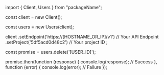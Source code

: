 import { Client, Users } from "packageName";

const client = new Client();

const users = new Users(client);

client
    .setEndpoint('https://[HOSTNAME_OR_IP]/v1') // Your API Endpoint
    .setProject('5df5acd0d48c2') // Your project ID
;

const promise = users.delete('[USER_ID]');

promise.then(function (response) {
    console.log(response); // Success
}, function (error) {
    console.log(error); // Failure
});